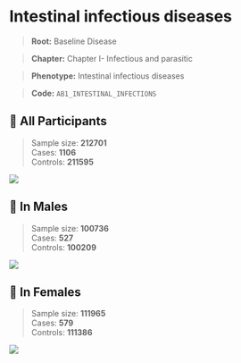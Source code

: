 # Intestinal infectious diseases

> **Root:** Baseline Disease  

> **Chapter:** Chapter I- Infectious and parasitic  

> **Phenotype:** Intestinal infectious diseases  

> **Code:** `AB1_INTESTINAL_INFECTIONS`

## 🧪 All Participants  
> Sample size: **212701**  
> Cases: **1106**  
> Controls: **211595**
<img src="/Disease/Figures/ALL/Baseline/AB1_INTESTINAL_INFECTIONS.png"/>
<CsvTable src="/Disease_Data/ALL/Baseline/LG_AB1_INTESTINAL_INFECTIONS.csv" label="🔍 View full results" />

## 👨 In Males  
> Sample size: **100736**  
> Cases: **527**  
> Controls: **100209**
<img src="/Disease/Figures/Male/Baseline/AB1_INTESTINAL_INFECTIONS.png"/>
<CsvTable src="/Disease_Data/Male/Baseline/LG_AB1_INTESTINAL_INFECTIONS.csv" label="🔍 View full results" />

## 👩 In Females  
> Sample size: **111965**  
> Cases: **579**  
> Controls: **111386**
<img src="/Disease/Figures/Female/Baseline/AB1_INTESTINAL_INFECTIONS.png"/>
<CsvTable src="/Disease_Data/Female/Baseline/LG_AB1_INTESTINAL_INFECTIONS.csv" label="🔍 View full results" />
